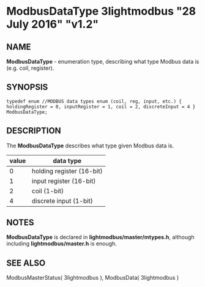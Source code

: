 # ModbusDataType 3lightmodbus "28 July 2016" "v1.2"

## NAME
**ModbusDataType** - enumeration type, describing what type Modbus data is (e.g. coil, register).

## SYNOPSIS
`typedef enum //MODBUS data types enum (coil, reg, input, etc.)
	{
		holdingRegister = 0,
		inputRegister = 1,
		coil = 2,
		discreteInput = 4
	} ModbusDataType;`

## DESCRIPTION
The **ModbusDataType** describes what type given Modbus data is.

| value | data type                 |
|-------|---------------------------|
| 0     | holding register (16-bit) |
| 1     | input register (16-bit)   |
| 2     | coil (1-bit)              |
| 4     | discrete input (1-bit)    |


## NOTES
**ModbusDataType** is declared in **lightmodbus/master/mtypes.h**, although including **lightmodbus/master.h** is enough.

## SEE ALSO
ModbusMasterStatus( 3lightmodbus ), ModbusData( 3lightmodbus )
